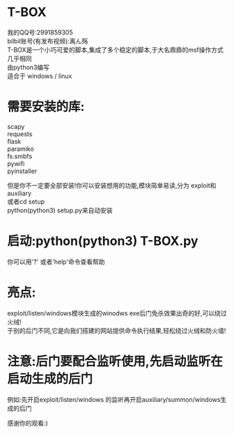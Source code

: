 # T-BOX
我的QQ号:2991859305  
bilbil账号(有发布视频):离ん殇  
T-BOX是一个小巧可爱的脚本,集成了多个稳定的脚本,于大名鼎鼎的msf操作方式几乎相同  
由python3编写  
适合于 windows / linux  
  
# 需要安装的库:  
scapy  
requests  
flask  
paramiko  
fs.smbfs  
pywifi  
pyinstaller  
  
但是你不一定要全部安装!你可以安装想用的功能,模块简单易读,分为 exploit和auxiliary  
或者cd setup    
python(python3) setup.py来自动安装  
  
# 启动:python(python3) T-BOX.py  
你可以用'?' 或者'help'命令查看帮助  
  
# 亮点:  
exploit/listen/windows模块生成的winodws exe后门免杀效果出奇的好,可以绕过火绒!  
于别的后门不同,它是向我们搭建的网站提供命令执行结果,轻松绕过火绒和防火墙!  

# 注意:后门要配合监听使用,先启动监听在启动生成的后门  
例如:先开启exploit/listen/windows 的监听再开启auxiliary/summon/windows生成的后门  
  
     
感谢你的观看:)  
 
  



















